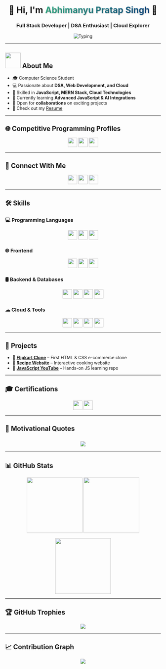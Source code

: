 <h1 align="center" style="display: flex; align-items: center; justify-content: center; gap: 15px;">
  <span>
    👋 Hi, I'm 
    <span style="background: linear-gradient(90deg, #43cea2, #185a9d); -webkit-background-clip: text; -webkit-text-fill-color: transparent; font-weight: bold; text-shadow: 1px 1px 3px rgba(0,0,0,0.3);">
      Abhimanyu Pratap Singh
    </span> 🚀
  </span>
</h1>

<h3 align="center">
  Full Stack Developer | DSA Enthusiast | Cloud Explorer
</h3>

<p align="center">
  <img src="https://readme-typing-svg.herokuapp.com?font=Fira+Code&color=43CEA2&size=25&center=true&vCenter=true&width=700&height=100&lines=Always+Learning+New+Things;Building+Projects+That+Matter;Exploring+Cloud+%26+AI;Problem+Solver+at+Heart" alt="Typing"/>
</p>

---

## <picture><img src="https://github.com/7oSkaaa/7oSkaaa/blob/main/Images/about_me.gif?raw=true" width="50px"></picture> About Me
- 🎓 Computer Science Student  
- 💻 Passionate about **DSA, Web Development, and Cloud**  
- 🚀 Skilled in **JavaScript, MERN Stack, Cloud Technologies**  
- 🌱 Currently learning **Advanced JavaScript & AI Integrations**  
- 📂 Open for **collaborations** on exciting projects  
- 📄 Check out my [Resume](#)  

---

## 🌐 Competitive Programming Profiles
<p align="center">
  <a href="#"><img src="https://img.shields.io/badge/LeetCode-%23FFA116.svg?style=plastic&logo=LeetCode&logoColor=black" height="30"></a>
  <a href="#"><img src="https://img.shields.io/badge/CodeChef-%235B4638.svg?style=plastic&logo=CodeChef&logoColor=white" height="30"></a>
  <a href="#"><img src="https://img.shields.io/badge/GeeksforGeeks-%230F9D58.svg?style=plastic&logo=geeksforgeeks&logoColor=white" height="30"></a>
</p>

---

## 🤝 Connect With Me
<p align="center">
  <a href="mailto:your_email@example.com"><img src="https://img.shields.io/badge/Gmail-D14836?style=plastic&logo=gmail&logoColor=white" height="30"/></a>
  <a href="https://www.linkedin.com/in/yourprofile/"><img src="https://img.shields.io/badge/LinkedIn-0077B5?style=plastic&logo=linkedin&logoColor=white" height="30"/></a>
  <a href="https://github.com/lumen-byte"><img src="https://img.shields.io/badge/GitHub-100000?style=plastic&logo=github&logoColor=white" height="30"/></a>
</p>

---

## 🛠️ Skills

### 💻 Programming Languages
<p align="center">
  <img src="https://img.shields.io/badge/C++-00599C?style=plastic&logo=c%2B%2B&logoColor=white" height="30"/>
  <img src="https://img.shields.io/badge/JavaScript-F7DF1E?style=plastic&logo=javascript&logoColor=black" height="30"/>
  <img src="https://img.shields.io/badge/Python-3776AB?style=plastic&logo=python&logoColor=white" height="30"/>
</p>

### 🌐 Frontend
<p align="center">
  <img src="https://img.shields.io/badge/HTML5-E34F26?style=plastic&logo=html5&logoColor=white" height="30"/>
  <img src="https://img.shields.io/badge/CSS3-1572B6?style=plastic&logo=css3&logoColor=white" height="30"/>
  <img src="https://img.shields.io/badge/React-61DAFB?style=plastic&logo=react&logoColor=black" height="30"/>
</p>

### 🛢️ Backend & Databases
<p align="center">
  <img src="https://img.shields.io/badge/Node.js-339933?style=plastic&logo=node.js&logoColor=white" height="30"/>
  <img src="https://img.shields.io/badge/Express.js-000000?style=plastic&logo=express&logoColor=white" height="30"/>
  <img src="https://img.shields.io/badge/MongoDB-47A248?style=plastic&logo=mongodb&logoColor=white" height="30"/>
  <img src="https://img.shields.io/badge/MySQL-4479A1?style=plastic&logo=mysql&logoColor=white" height="30"/>
</p>

### ☁ Cloud & Tools
<p align="center">
  <img src="https://img.shields.io/badge/Microsoft_Azure-0078D4?style=plastic&logo=microsoftazure&logoColor=white" height="30"/>
  <img src="https://img.shields.io/badge/Git-F05032?style=plastic&logo=git&logoColor=white" height="30"/>
  <img src="https://img.shields.io/badge/GitHub-181717?style=plastic&logo=github&logoColor=white" height="30"/>
  <img src="https://img.shields.io/badge/VS_Code-007ACC?style=plastic&logo=visual-studio-code&logoColor=white" height="30"/>
</p>

---

## 📌 Projects
- 🛒 **[Flipkart Clone](https://github.com/lumen-byte/Flipkart-Clone)** – First HTML & CSS e-commerce clone  
- 🍲 **[Recipe Website](https://github.com/lumen-byte/recipe-website)** – Interactive cooking website  
- 🎥 **[JavaScript YouTube](https://github.com/lumen-byte/JavaScript-youtube)** – Hands-on JS learning repo  

---

## 🎓 Certifications
<p align="center">
  <img src="https://img.shields.io/badge/Microsoft%20Azure%20Fundamentals-%230078D4.svg?style=plastic&logo=microsoftazure&logoColor=white" height="30"/>
  <img src="https://img.shields.io/badge/Full%20Stack%20Web%20Dev-%230072C6.svg?style=plastic&logo=meta&logoColor=white" height="30"/>
</p>

---

## 💬 Motivational Quotes
<h2 align="center">
  <img src="https://readme-typing-svg.herokuapp.com?font=Fira+Code&size=28&duration=4000&pause=1000&color=43CEA2&center=true&vCenter=true&width=900&lines=Code+is+like+art;Learning+never+stops;Turn+ideas+into+impact">
</h2>

---

## 📊 GitHub Stats
<p align="center">
  <img src="https://github-readme-stats.vercel.app/api?username=lumen-byte&show_icons=true&theme=tokyonight" height="180"/>
  <img src="https://github-readme-stats.vercel.app/api/top-langs/?username=lumen-byte&layout=compact&theme=tokyonight" height="180"/>
</p>

<p align="center">
  <img src="https://github-readme-streak-stats.herokuapp.com/?user=lumen-byte&theme=tokyonight" height="180"/>
</p>

---

## 🏆 GitHub Trophies
<p align="center">
  <img src="https://github-profile-trophy.vercel.app/?username=lumen-byte&theme=tokyonight&no-frame=true&margin-w=15&margin-h=15"/>
</p>

---

## 📈 Contribution Graph
<p align="center">
  <img src="https://github-readme-activity-graph.vercel.app/graph?username=lumen-byte&theme=react-dark&hide_border=true"/>
</p>
